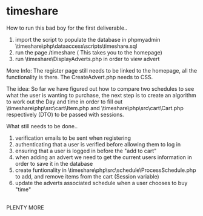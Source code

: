 # timeshare

How to run this bad boy for the first deliverable..

1. import the script to populate the database in phpmyadmin \timeshare\php\dataaccess\scripts\timeshare.sql
2. run the page /timeshare ( This takes you to the homepage)
3. run \timeshare\DisplayAdverts.php in order to view advert

More Info:
The register page still needs to be linked to the homepage, all the functionality is there.
The CreateAdvert.php needs to CSS.

The idea:
So far we have figured out how to compare two schedules to see what the user is wanting to purchase, the next step is to create an algorithm to work out the Day and time in order to fill out \timeshare\php\src\cart\Item.php and \timeshare\php\src\cart\Cart.php respectively (DTO) to be passed with sessions.

What still needs to be done..<br />
1. verification emails to be sent when registering<br />
2. authenticating that a user is verified before allowing them to log in<br />
3. ensuring that a user is logged in before the "add to cart" <br />
4. when adding an advert we need to get the current users information in order to save it in the database <br />
5. create funtionality in \timeshare\php\src\schedule\ProcessSchedule.php to add, and remove items from the cart (Session variable) <br />
6. update the adverts associated schedule when a user chooses to buy "time" <br />
<br />
PLENTY MORE
